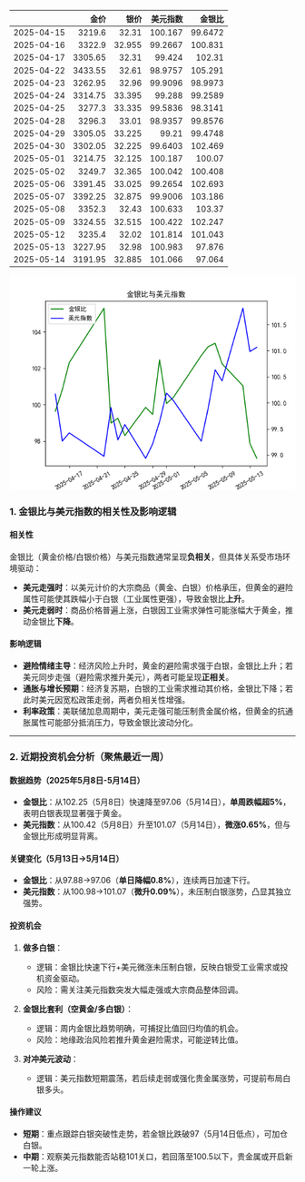 |            |    金价 |   银价 |   美元指数 |   金银比 |
|:-----------|--------:|-------:|-----------:|---------:|
| 2025-04-15 | 3219.6  | 32.31  |   100.167  |  99.6472 |
| 2025-04-16 | 3322.9  | 32.955 |    99.2667 | 100.831  |
| 2025-04-17 | 3305.65 | 32.31  |    99.424  | 102.31   |
| 2025-04-22 | 3433.55 | 32.61  |    98.9757 | 105.291  |
| 2025-04-23 | 3262.95 | 32.96  |    99.9096 |  98.9973 |
| 2025-04-24 | 3314.75 | 33.395 |    99.288  |  99.2589 |
| 2025-04-25 | 3277.3  | 33.335 |    99.5836 |  98.3141 |
| 2025-04-28 | 3296.3  | 33.01  |    98.9357 |  99.8576 |
| 2025-04-29 | 3305.05 | 33.225 |    99.21   |  99.4748 |
| 2025-04-30 | 3302.05 | 32.225 |    99.6403 | 102.469  |
| 2025-05-01 | 3214.75 | 32.125 |   100.187  | 100.07   |
| 2025-05-02 | 3249.7  | 32.365 |   100.042  | 100.408  |
| 2025-05-06 | 3391.45 | 33.025 |    99.2654 | 102.693  |
| 2025-05-07 | 3392.25 | 32.875 |    99.9006 | 103.186  |
| 2025-05-08 | 3352.3  | 32.43  |   100.633  | 103.37   |
| 2025-05-09 | 3324.55 | 32.515 |   100.422  | 102.247  |
| 2025-05-12 | 3235.4  | 32.02  |   101.814  | 101.043  |
| 2025-05-13 | 3227.95 | 32.98  |   100.983  |  97.876  |
| 2025-05-14 | 3191.95 | 32.885 |   101.066  |  97.064  |

![图](gold_silver_usdx.png)



### 1. 金银比与美元指数的相关性及影响逻辑

#### 相关性
金银比（黄金价格/白银价格）与美元指数通常呈现**负相关**，但具体关系受市场环境驱动：
- **美元走强时**：以美元计价的大宗商品（黄金、白银）价格承压，但黄金的避险属性可能使其跌幅小于白银（工业属性更强），导致金银比**上升**。
- **美元走弱时**：商品价格普遍上涨，白银因工业需求弹性可能涨幅大于黄金，推动金银比**下降**。

#### 影响逻辑
- **避险情绪主导**：经济风险上升时，黄金的避险需求强于白银，金银比上升；若美元同步走强（避险需求推升美元），两者可能呈现**正相关**。
- **通胀与增长预期**：经济复苏期，白银的工业需求推动其价格，金银比下降；若此时美元因宽松政策走弱，两者负相关性增强。
- **利率政策**：美联储加息周期中，美元走强可能压制贵金属价格，但黄金的抗通胀属性可能部分抵消压力，导致金银比波动分化。

---

### 2. 近期投资机会分析（聚焦最近一周）

#### 数据趋势（2025年5月8日-5月14日）
- **金银比**：从102.25（5月8日）快速降至97.06（5月14日），**单周跌幅超5%**，表明白银表现显著强于黄金。
- **美元指数**：从100.42（5月8日）升至101.07（5月14日），**微涨0.65%**，但与金银比形成明显背离。

#### 关键变化（5月13日→5月14日）
- **金银比**：从97.88→97.06（**单日降幅0.8%**），连续两日加速下行。
- **美元指数**：从100.98→101.07（**微升0.09%**），未压制白银涨势，凸显其独立强势。

#### 投资机会
1. **做多白银**：
   - 逻辑：金银比快速下行+美元微涨未压制白银，反映白银受工业需求或投机资金驱动。
   - 风险：需关注美元指数突发大幅走强或大宗商品整体回调。

2. **金银比套利（空黄金/多白银）**：
   - 逻辑：周内金银比趋势明确，可捕捉比值回归均值的机会。
   - 风险：地缘政治风险若推升黄金避险需求，可能逆转比值。

3. **对冲美元波动**：
   - 逻辑：美元指数短期震荡，若后续走弱或强化贵金属涨势，可提前布局白银多头。

#### 操作建议
- **短期**：重点跟踪白银突破性走势，若金银比跌破97（5月14日低点），可加仓白银。
- **中期**：观察美元指数能否站稳101关口，若回落至100.5以下，贵金属或开启新一轮上涨。